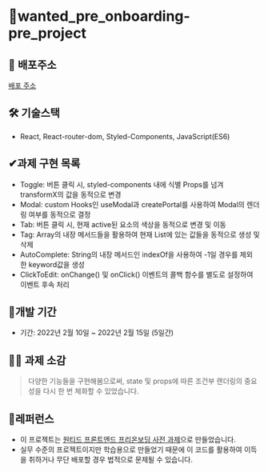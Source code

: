 

# 🧵wanted_pre_onboarding-pre_project ##

## **📎 배포주소**
[배포 주소](https://jolly-cray-3e7871.netlify.app/)

## **🛠 기술스택**
- React, React-router-dom, Styled-Components, JavaScript(ES6)

## **✔과제 구현 목록**

- Toggle: 버튼 클릭 시, styled-components 내에 식별 Props를 넘겨 transformX의 값을 동적으로 변경
- Modal: custom Hooks인 useModal과 createPortal를 사용하여 Modal의 렌더링 여부를 동적으로 결정
- Tab: 버튼 클릭 시, 현재 active된 요소의 색상을 동적으로 변경 및 이동
- Tag: Array의 내장 메서드들을 활용하여 현재 List에 있는 값들을 동적으로 생성 및 삭제
- AutoComplete: String의 내장 메서드인 indexOf을 사용하여 -1일 경우를 제외 한 keyword값을 생성
- ClickToEdit: onChange() 및 onClick() 이벤트의 콜백 함수를 별도로 설정하여 이벤트 후속 처리

## **📆개발 기간**

- 기간: 2022년 2월 10일 ~ 2022년 2월 15일 (5일간)

## **👩‍🏫 과제 소감**
> 다양한 기능들을 구현해봄으로써, state 및 props에 따른 조건부 랜더링의 중요성을 다시 한 번 체화할 수 있었습니다.

## **📕레퍼런스**

- 이 프로젝트는 [원티드 프론트엔드 프리온보딩 사전 과제](https://www.wanted.co.kr/events/pre_onboarding_course_8)으로 만들었습니다.
- 실무 수준의 프로젝트이지만 학습용으로 만들었기 때문에 이 코드를 활용하여 이득을 취하거나 무단 배포할 경우 법적으로 문제될 수 있습니다.
